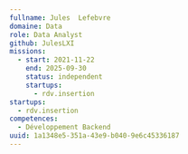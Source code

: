 ```yaml
---
fullname: Jules  Lefebvre
domaine: Data
role: Data Analyst
github: JulesLXI
missions:
  - start: 2021-11-22
    end: 2025-09-30
    status: independent
    startups:
      - rdv.insertion
startups:
  - rdv.insertion
competences:
  - Développement Backend
uuid: 1a1348e5-351a-43e9-b040-9e6c45336187
---
```

